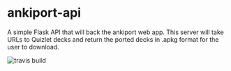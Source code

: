 # ankiport-api

A simple Flask API that will back the ankiport web app. This server will take URLs to Quizlet decks and return the ported decks in .apkg format for the user to download.

![travis build](https://travis-ci.com/jahzielv/ankiport-api.svg?branch=master)